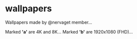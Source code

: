 # wallpapers
Wallpapers made by @nervaget member...

Marked **'a'** are 4K and 8K...
Marked **'b'** are 1920x1080 (FHD)...
